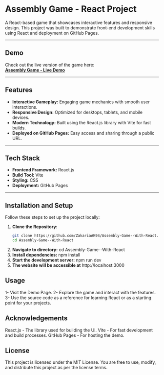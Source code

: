 # Assembly Game - React Project

A React-based game that showcases interactive features and responsive design. This project was built to demonstrate front-end development skills using React and deployment on GitHub Pages.

---

## Demo

Check out the live version of the game here:  
[**Assembly Game - Live Demo**](https://ZakariaAK94.github.io/Assembly-Game--With-React/)

---

## Features

- **Interactive Gameplay:** Engaging game mechanics with smooth user interactions.
- **Responsive Design:** Optimized for desktops, tablets, and mobile devices.
- **Modern Technology:** Built using the React.js library with Vite for fast builds.
- **Deployed on GitHub Pages:** Easy access and sharing through a public URL.

---

## Tech Stack

- **Frontend Framework:** React.js
- **Build Tool:** Vite
- **Styling:** CSS
- **Deployment:** GitHub Pages

---

## Installation and Setup

Follow these steps to set up the project locally:

1. **Clone the Repository:**
   ```bash
   git clone https://github.com/ZakariaAK94/Assembly-Game--With-React.git
   cd Assembly-Game--With-React
2. **Navigate to directory:**
   cd Assembly-Game--With-React
3. **Install dependencies:**
   npm install
4. **Start the development server:**
   npm run dev
5. **The website will be accessible at**
   http://localhost:3000

## Usage
 1- Visit the Demo Page.
 2- Explore the game and interact with the features.
 3- Use the source code as a reference for learning React or as a starting point for your projects.

## Acknowledgements
React.js - The library used for building the UI.
Vite - For fast development and build processes.
GitHub Pages - For hosting the demo.

## License
This project is licensed under the MIT License. You are free to use, modify, and distribute this project as per the license terms.